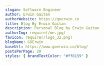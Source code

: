 ```yaml
---
slogan: Software Engineer
author: Erwin Gaitan
authorWebsite: https://goerwin.co
title: Blog By Erwin Gaitan
description: Personal Blog by Erwin Gaitan
authorImg: require(/me.jpg)
favicon: require(/logo_32.png)
blogName: GOErwin
baseUrl: https://www.goerwin.co/blog/
postsPerPage: 20
styles: { brandTextColor: "#ff8159" }
---
```

